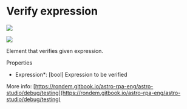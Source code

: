 # Verify expression

![](<../../../.gitbook/assets/image (9).png>)

![](<../../../.gitbook/assets/image (89).png>)



Element that verifies given expression.

Properties

* Expression\*: \[bool] Expression to be verified

More info: [https://rondem.gitbook.io/astro-rpa-eng/astro-studio/debug/testing](https://rondem.gitbook.io/astro-rpa-eng/astro-studio/debug/testing)

